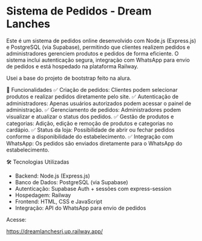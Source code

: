 # Sistema de Pedidos - Dream Lanches

Este é um sistema de pedidos online desenvolvido com Node.js (Express.js) e PostgreSQL (via Supabase), permitindo que clientes realizem pedidos e administradores gerenciem produtos e pedidos de forma eficiente. O sistema inclui autenticação segura, integração com WhatsApp para envio de pedidos e está hospedado na plataforma Railway.

 Usei a base do projeto de bootstrap feito na alura. 

🎯 Funcionalidades
✅ Criação de pedidos: Clientes podem selecionar produtos e realizar pedidos diretamente pelo site.
✅ Autenticação de administradores: Apenas usuários autorizados podem acessar o painel de administração.
✅ Gerenciamento de pedidos: Administradores podem visualizar e atualizar o status dos pedidos.
✅ Gestão de produtos e categorias: Adição, edição e remoção de produtos e categorias no cardápio.
✅ Status da loja: Possibilidade de abrir ou fechar pedidos conforme a disponibilidade do estabelecimento.
✅ Integração com WhatsApp: Os pedidos são enviados diretamente para o WhatsApp do estabelecimento.

🛠️ Tecnologias Utilizadas
- Backend: Node.js (Express.js)
- Banco de Dados: PostgreSQL (via Supabase)
- Autenticação: Supabase Auth + sessões com express-session
- Hospedagem: Railway
- Frontend: HTML, CSS e JavaScript
- Integração: API do WhatsApp para envio de pedidos

Acesse: 

https://dreamlanchesrj.up.railway.app/ 
